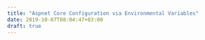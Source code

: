 ```yaml
---
title: "Aspnet Core Configuration via Environmental Variables"
date: 2019-10-07T08:04:47+03:00
draft: true
---
```


